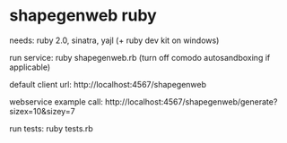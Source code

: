 shapegenweb ruby
================

needs: ruby 2.0, sinatra, yajl (+ ruby dev kit on windows)

run service: ruby shapegenweb.rb (turn off comodo autosandboxing if applicable)

default client url: http://localhost:4567/shapegenweb

webservice example call: http://localhost:4567/shapegenweb/generate?sizex=10&sizey=7

run tests: ruby tests.rb
